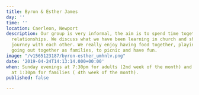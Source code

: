 ```yaml
---
title: Byron & Esther James
day: ''
time: ''
location: Caerleon, Newport
description: Our group is very informal, the aim is to spend time together and build
  relationships. We discuss what we have been learning in church and share our faith
  journey with each other. We really enjoy having food together, playing games and
  going out together as families, to picnic and have fun.
image: "/v1565123187/byron-esther_umhnlv.png"
date: '2019-04-24T14:13:14.000+00:00'
when: Sunday evenings at 7:30pm for adults (2nd week of the month) and Sunday afternoons
  at 1:30pm for families ( 4th week of the month).
published: false

---
```

